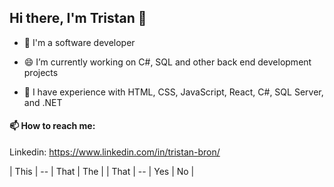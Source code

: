 ## Hi there, I'm Tristan 👋

- 🌱 I'm a software developer

- 😄 I’m currently working on C#, SQL and other back end development projects

- 🔭 I have experience with HTML, CSS, JavaScript, React, C#, SQL Server, and .NET

#### 📫 How to reach me: 

Linkedin: https://www.linkedin.com/in/tristan-bron/

| This | -- | That | The |
| That | -- | Yes | No |

